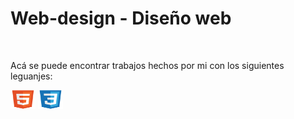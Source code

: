 # Web-design - Diseño web
<div style="display: inline_block"><br>
  
  Acá se puede encontrar trabajos hechos por mi con los siguientes leguanjes:

  <img align="center" alt="Rafa-HTML" height="30" width="40" src="https://raw.githubusercontent.com/devicons/devicon/master/icons/html5/html5-original.svg">
  <img align="center" alt="Rafa-CSS" height="30" width="40" src="https://raw.githubusercontent.com/devicons/devicon/master/icons/css3/css3-original.svg">

